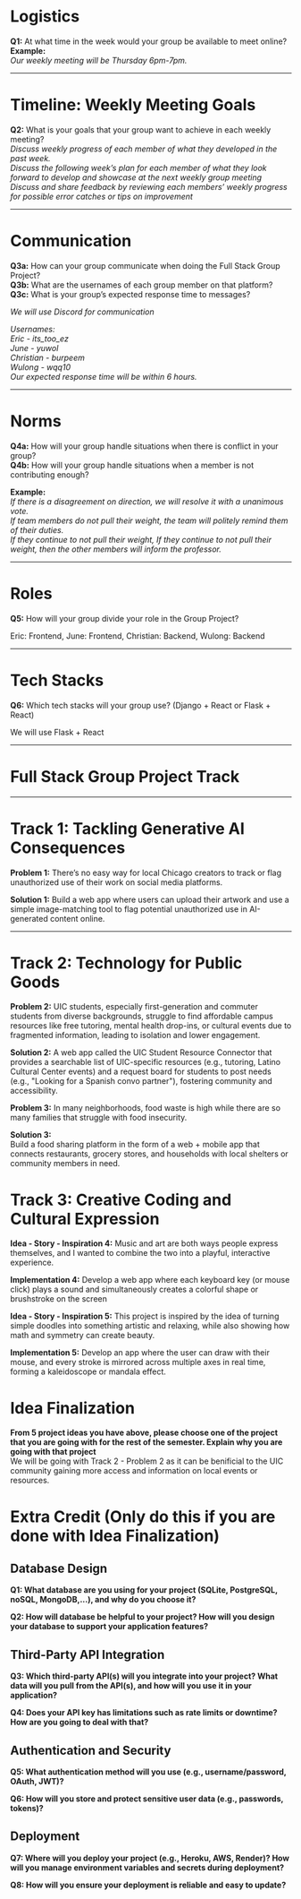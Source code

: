# Logistics  

**Q1:** At what time in the week would your group be available to meet online?  
**Example:**    
*Our weekly meeting will be Thursday 6pm-7pm.*  

---

# Timeline: Weekly Meeting Goals  

**Q2:** What is your goals that your group want to achieve in each weekly meeting?  
*Discuss weekly progress of each member of what they developed in the past week.*  
*Discuss the following week’s plan for each member of what they look forward to develop and showcase at the next weekly group meeting*  
*Discuss and share feedback by reviewing each members’ weekly progress for possible error catches or tips on improvement*  

---

# Communication  

**Q3a:** How can your group communicate when doing the Full Stack Group Project?  
**Q3b:** What are the usernames of each group member on that platform?  
**Q3c:** What is your group’s expected response time to messages?  
  
*We will use Discord for communication*  

*Usernames:*  
*Eric - its_too_ez*  
*June - yuwol*  
*Christian - burpeem*  
*Wulong - wqq10*  
*Our expected response time will be within 6 hours.* 

---

# Norms  

**Q4a:** How will your group handle situations when there is conflict in your group?  
**Q4b:** How will your group handle situations when a member is not contributing enough?  

**Example:**  
*If there is a disagreement on direction, we will resolve it with a unanimous vote.*  
*If team members do not pull their weight, the team will politely remind them of their duties.*  
*If they continue to not pull their weight, If they continue to not pull their weight, then the other members will inform the professor.*  

---

# Roles  

**Q5:** How will your group divide your role in the Group Project?  

Eric: Frontend, June: Frontend, Christian: Backend, Wulong: Backend

---

# Tech Stacks

**Q6:** Which tech stacks will your group use? (Django + React or Flask + React)

We will use Flask + React

---
# Full Stack Group Project Track  
---

# Track 1: Tackling Generative AI Consequences
**Problem 1:** 
There’s no easy way for local Chicago creators to track or flag unauthorized use of their work on social media platforms.

**Solution 1:** 
Build a web app where users can upload their artwork and use a simple image-matching tool to flag potential unauthorized use in AI-generated content online.

---

# Track 2: Technology for Public Goods 

**Problem 2:**
UIC students, especially first-generation and commuter students from diverse backgrounds, struggle to find affordable campus resources like free tutoring, mental health drop-ins, or cultural events due to fragmented information, leading to isolation and lower engagement.

**Solution 2:** 
A web app called the UIC Student Resource Connector that provides a searchable list of UIC-specific resources (e.g., tutoring, Latino Cultural Center events) and a request board for students to post needs (e.g., "Looking for a Spanish convo partner"), fostering community and accessibility.

**Problem 3:** 
In many neighborhoods, food waste is high while there are so many families that struggle with food insecurity.

**Solution 3:**  
Build a food sharing platform in the form of a web + mobile app that connects restaurants, grocery stores, and households with local shelters or community members in need.

# Track 3: Creative Coding and Cultural Expression

**Idea - Story - Inspiration 4:**
Music and art are both ways people express themselves, and I wanted to combine the two into a playful, interactive experience.

**Implementation 4:**
Develop a web app where each keyboard key (or mouse click) plays a sound and simultaneously creates a colorful shape or brushstroke on the screen

**Idea - Story - Inspiration 5:**
This project is inspired by the idea of turning simple doodles into something artistic and relaxing, while also showing how math and symmetry can create beauty.

**Implementation 5:**
Develop an app where the user can draw with their mouse, and every stroke is mirrored across multiple axes in real time, forming a kaleidoscope or mandala effect.


# Idea Finalization

**From 5 project ideas you have above, please choose one of the project that you are going with for the rest of the semester. Explain why you are going with that project**  
We will be going with Track 2 - Problem 2 as it can be benificial to the UIC community gaining more access and information on local events or resources. 

# Extra Credit (Only do this if you are done with Idea Finalization)

## Database Design

**Q1: What database are you using for your project (SQLite, PostgreSQL, noSQL, MongoDB,...), and why do you choose it?**

**Q2: How will database be helpful to your project? How will you design your database to support your application features?**

## Third-Party API Integration

**Q3: Which third-party API(s) will you integrate into your project? What data will you pull from the API(s), and how will you use it in your application?**

**Q4: Does your API key has limitations such as rate limits or downtime? How are you going to deal with that?**

## Authentication and Security

**Q5: What authentication method will you use (e.g., username/password, OAuth, JWT)?**

**Q6: How will you store and protect sensitive user data (e.g., passwords, tokens)?**

## Deployment

**Q7: Where will you deploy your project (e.g., Heroku, AWS, Render)? How will you manage environment variables and secrets during deployment?**

**Q8: How will you ensure your deployment is reliable and easy to update?**